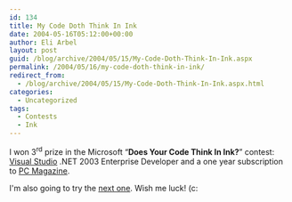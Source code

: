 ```yaml
---
id: 134
title: My Code Doth Think In Ink
date: 2004-05-16T05:12:00+00:00
author: Eli Arbel
layout: post
guid: /blog/archive/2004/05/15/My-Code-Doth-Think-In-Ink.aspx
permalink: /2004/05/16/my-code-doth-think-in-ink/
redirect_from:
  - /blog/archive/2004/05/15/My-Code-Doth-Think-In-Ink.aspx.html
categories:
  - Uncategorized
tags:
  - Contests
  - Ink
---
```

I won 3<sup>rd</sup> prize in the Microsoft &ldquo;**Does Your Code Think In Ink?**&rdquo; contest: [Visual Studio](http://msdn.microsoft.com/vstudio/) .NET 2003 Enterprise Developer and a one year subscription to [PC Magazine](http://pcmag.com/).

I'm also going to try the [next one](http://www.doesyourappthinkinink.com/). Wish me luck! (c: